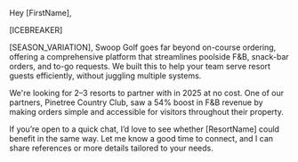 Hey [FirstName],

[ICEBREAKER]

[SEASON_VARIATION], Swoop Golf goes far beyond on-course ordering, offering a comprehensive platform that streamlines poolside F&B, snack-bar orders, and to-go requests. We built this to help your team serve resort guests efficiently, without juggling multiple systems.

We're looking for 2–3 resorts to partner with in 2025 at no cost. One of our partners, Pinetree Country Club, saw a 54% boost in F&B revenue by making orders simple and accessible for visitors throughout their property.

If you’re open to a quick chat, I’d love to see whether [ResortName] could benefit in the same way. Let me know a good time to connect, and I can share references or more details tailored to your needs.